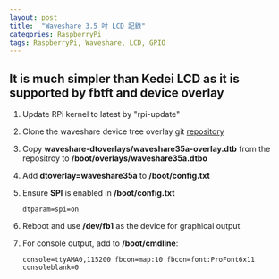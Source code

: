 ```yaml
---
layout: post
title:  "Waveshare 3.5 吋 LCD 記錄"
categories: RaspberryPi
tags: RaspberryPi, Waveshare, LCD, GPIO
---
```

## It is much simpler than Kedei LCD as it is supported by fbtft and device overlay

1. Update RPi kernel to latest by "rpi-update"

2. Clone the waveshare device tree overlay git [repository][waveshare-dtoverlays]

3. Copy **waveshare-dtoverlays/waveshare35a-overlay.dtb** from the repositroy to **/boot/overlays/waveshare35a.dtbo**

4. Add **dtoverlay=waveshare35a** to **/boot/config.txt**

5. Ensure **SPI** is enabled in **/boot/config.txt**

    ```
    dtparam=spi=on
    ```
6. Reboot and use **/dev/fb1** as the device for graphical output

7. For console output, add to **/boot/cmdline**:

    ```
    console=ttyAMA0,115200 fbcon=map:10 fbcon=font:ProFont6x11 consoleblank=0
    ```

[waveshare-dtoverlays]: https://github.com/swkim01/waveshare-dtoverlays

